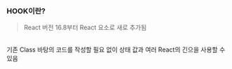 ### HOOK이란?
> React 버전 16.8부터 React 요소로 새로 추가됨 
<br>
기존 Class 바탕의 코드를 작성할 필요 없이 상태 값과 여러 React의 긴으을 사용할 수 있음

